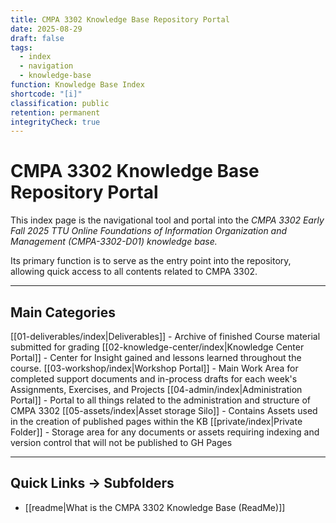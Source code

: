 ```yaml
---
title: CMPA 3302 Knowledge Base Repository Portal
date: 2025-08-29
draft: false
tags:
  - index
  - navigation
  - knowledge-base
function: Knowledge Base Index
shortcode: "[i]"
classification: public
retention: permanent
integrityCheck: true
---
```

# CMPA 3302 Knowledge Base Repository Portal

This index page is the navigational tool and portal into the *CMPA 3302 Early Fall 2025 TTU Online Foundations of Information Organization and Management (CMPA-3302-D01) knowledge base.*

Its primary function is to serve as the entry point into the repository, allowing quick access to all contents related to CMPA 3302.

---
## Main Categories

[[01-deliverables/index|Deliverables]] - Archive of finished Course material submitted for grading
[[02-knowledge-center/index|Knowledge Center Portal]] - Center for Insight gained and lessons learned throughout the course.
[[03-workshop/index|Workshop Portal]] - Main Work Area for completed support documents and in-process drafts for each week's Assignments, Exercises, and Projects
[[04-admin/index|Administration Portal]] - Portal to all things related to the administration and structure of CMPA 3302
[[05-assets/index|Asset storage Silo]] - Contains Assets used in the creation of published pages within the KB
[[private/index|Private Folder]] - Storage area for any documents or assets requiring indexing and version control that will not be published to GH Pages 

---
## Quick Links → Subfolders  
- [[readme|What is the CMPA 3302 Knowledge Base (ReadMe)]]

